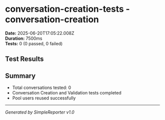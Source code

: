 # conversation-creation-tests - conversation-creation

**Date:** 2025-06-20T17:05:22.008Z  
**Duration:** 7500ms  
**Tests:** 0 (0 passed, 0 failed)

## Test Results



## Summary

- Total conversations tested: 0
- Conversation Creation and Validation tests completed
- Pool users reused successfully

---
*Generated by SimpleReporter v1.0*
